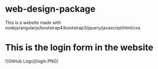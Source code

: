 # web-design-package

This is a website made with nodejs/angularjs/bootstrap4/bootstrap3/jquery/javascript/html/css
<h1>This is the login form in the website</h1>
![GitHub Logo](login.PNG)
